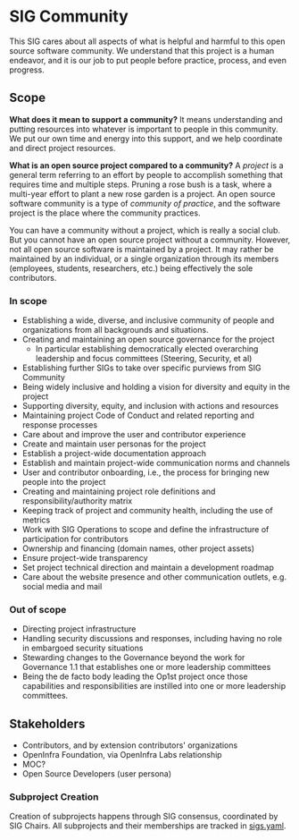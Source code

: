 # SIG Community

This SIG cares about all aspects of what is helpful and harmful to this open source software community.
We understand that this project is a human endeavor, and it is our job to put people before practice, process, and even progress.

## Scope

**What does it mean to support a community?**
It means understanding and putting resources into whatever is important to people in this community.
We put our own time and energy into this support, and we help coordinate and direct project resources.

**What is an open source project compared to a community?**
A _project_ is a general term referring to an effort by people to accomplish something that requires time and multiple steps. Pruning a rose bush is a task, where a multi-year effort to plant a new rose garden is a project.
An open source software community is a type of _community of practice_, and the software project is the place where the community practices.

You can have a community without a project, which is really a social club.
But you cannot have an open source project without a community.
However, not all open source software is maintained by a project.
It may rather be maintained by an individual, or a single organization through its members (employees, students, researchers, etc.) being effectively the sole contributors.



### In scope

* Establishing a wide, diverse, and inclusive community of people and organizations from all backgrounds and situations.
* Creating and maintaining an open source governance for the project
  - In particular establishing democratically elected overarching leadership and focus committees (Steering, Security, et al)
* Establishing further SIGs to take over specific purviews from SIG Community
* Being widely inclusive and holding a vision for diversity and equity in the project
* Supporting diversity, equity, and inclusion with actions and resources
* Maintaining project Code of Conduct and related reporting and response processes
* Care about and improve the user and contributor experience
* Create and maintain user personas for the project
* Establish a project-wide documentation approach
* Establish and maintain project-wide communication norms and channels
* User and contributor onboarding, i.e., the process for bringing new people into the project
* Creating and maintaining project role definitions and responsibility/authority matrix
* Keeping track of project and community health, including the use of metrics
* Work with SIG Operations to scope and define the infrastructure of participation for contributors
* Ownership and financing (domain names, other project assets)
* Ensure project-wide transparency
* Set project technical direction and maintain a development roadmap
* Care about the website presence and other communication outlets, e.g. social media and mail

### Out of scope

* Directing project infrastructure
* Handling security discussions and responses, including having no role in embargoed security situations
* Stewarding changes to the Governance beyond the work for Governance 1.1 that establishes one or more leadership committees
* Being the de facto body leading the Op1st project once those capabilities and responsibilities are instilled into one or more leadership committees.

## Stakeholders

* Contributors, and by extension contributors' organizations
* OpenInfra Foundation, via OpenInfra Labs relationship
* MOC?
* Open Source Developers (user persona)


### Subproject Creation

Creation of subprojects happens through SIG consensus, coordinated by SIG Chairs.
All subprojects and their memberships are tracked in [sigs.yaml](../sigs.yaml).
